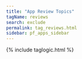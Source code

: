 ```yaml
---
title: "App Review Topics"
tagName: reviews
search: exclude
permalink: tag_reviews.html
sidebar: pf_apps_sidebar
---
```

{% include taglogic.html %}